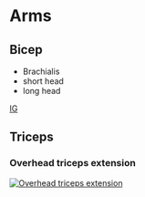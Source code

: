 # Arms

## Bicep

- Brachialis
- short head
- long head

[IG](https://www.instagram.com/reel/C9k4M6LN_0G/)

## Triceps

### Overhead triceps extension

[![Overhead triceps extension](https://img.youtube.com/vi/BrVvtti-gkU/0.jpg)](https://www.youtube.com/watch?v=shorts/BrVvtti-gkU)
